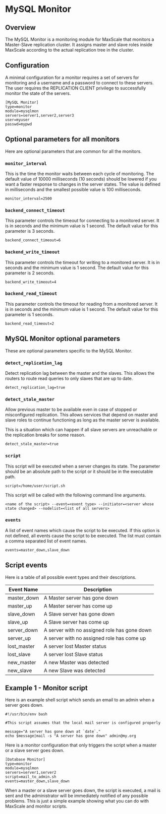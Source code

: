 # MySQL Monitor

## Overview

The MySQL Monitor is a monitoring module for MaxScale that monitors a Master-Slave replication cluster. It assigns master and slave roles inside MaxScale according to the actual replication tree in the cluster.

## Configuration

A minimal configuration for a  monitor requires a set of servers for monitoring and a username and a password to connect to these servers. The user requires the REPLICATION CLIENT privilege to successfully monitor the state of the servers.

```
[MySQL Monitor]
type=monitor
module=mysqlmon
servers=server1,server2,server3
user=myuser
passwd=mypwd

```

## Optional parameters for all monitors

Here are optional parameters that are common for all the monitors.

### `monitor_interval`

This is the time the monitor waits between each cycle of monitoring. The default value of 10000 milliseconds (10 seconds) should be lowered if you want a faster response to changes in the server states. The value is defined in milliseconds and the smallest possible value is 100 milliseconds.

```
monitor_interval=2500
```

### `backend_connect_timeout`

This parameter controls the timeout for connecting to a monitored server. It is in seconds and the minimum value is 1 second. The default value for this parameter is 3 seconds.

```
backend_connect_timeout=6
```

### `backend_write_timeout`

This parameter controls the timeout for writing to a monitored server. It is in seconds and the minimum value is 1 second. The default value for this parameter is 2 seconds.

```
backend_write_timeout=4
```

### `backend_read_timeout`

This parameter controls the timeout for reading from a monitored server. It is in seconds and the minimum value is 1 second. The default value for this parameter is 1 seconds.

```
backend_read_timeout=2
```

## MySQL Monitor optional parameters

These are optional parameters specific to the MySQL Monitor.

### `detect_replication_lag`

Detect replication lag between the master and the slaves. This allows the routers to route read queries to only slaves that are up to date.

```
detect_replication_lag=true
```

### `detect_stale_master`

Allow previous master to be available even in case of stopped or misconfigured 
replication. This allows services that depend on master and slave roles to continue functioning as long as the master server is available.

This is a situation which can happen if all slave servers are unreachable or the replication breaks for some reason.

```
detect_stale_master=true
```
 
### `script`

This script will be executed when a server changes its state. The parameter should be an absolute path to the script or it should be in the executable path.

```
script=/home/user/script.sh
```

This script will be called with the following command line arguments.

```
<name of the script> --event=<event type> --initiator=<server whose state changed> --nodelist=<list of all servers>
```
### `events`

A list of event names which cause the script to be executed. If this option is not defined, all events cause the script to be executed. The list must contain a comma separated list of event names.

```
events=master_down,slave_down
```

## Script events

Here is a table of all possible event types and their descriptions.

Event Name|Description
----------|----------
master_down|A Master server has gone down
master_up|A Master server has come up
slave_down|A Slave server has gone down
slave_up|A Slave server has come up
server_down|A server with no assigned role has gone down
server_up|A server with no assigned role has come up
lost_master|A server lost Master status
lost_slave|A server lost Slave status
new_master|A new Master was detected
new_slave|A new Slave was detected


## Example 1 - Monitor script

Here is an example shell script which sends an email to an admin when a server goes down.

```
#!/usr/bin/env bash

#This script assumes that the local mail server is configured properly

message="A server has gone down at `date`."
echo $message|mail -s "A server has gone down" admin@my.org

```

Here is a monitor configuration that only triggers the script when a master or a slave server goes down.

```
[Database Monitor]
type=monitor
module=mysqlmon
servers=server1,server2
script=mail_to_admin.sh
events=master_down,slave_down
```

When a master or a slave server goes down, the script is executed, a mail is sent and the administrator will be immediately notified of any possible problems.
This is just a simple example showing what you can do with MaxScale and monitor scripts.
